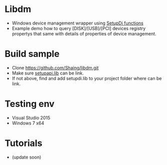 # Libdm
- Windows device management wrapper using [SetupDi functions](https://docs.microsoft.com/zh-tw/windows-hardware/drivers/install/device-information-sets)
- Example demo how to query [DISK]/[USB]/[PCI] devices registry propertys that same with details of properties of device management.
# Build sample
- Clone https://github.com/Shaing/libdm.git
- Make sure [setupapi.lib](https://msdn.microsoft.com/en-us/library/windows/desktop/cc185682(v=vs.85).aspx) can be link.
- If not above, find and add setupdi.lib to your project folder where can be link.
# Testing env
- Visual Studio 2015
- Windows 7 x64
# Tutorials
- (update soon)

